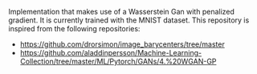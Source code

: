Implementation that makes use of a Wasserstein Gan with penalized gradient. It is currently trained with the MNIST dataset. This repository is inspired from the following repositories:

* https://github.com/drorsimon/image_barycenters/tree/master
* https://github.com/aladdinpersson/Machine-Learning-Collection/tree/master/ML/Pytorch/GANs/4.%20WGAN-GP
